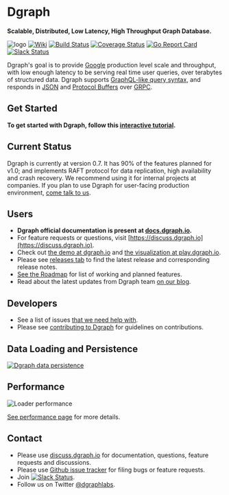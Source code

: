 # Dgraph
**Scalable, Distributed, Low Latency, High Throughput Graph Database.**

![logo](https://img.shields.io/badge/status-alpha-red.svg)
[![Wiki](https://img.shields.io/badge/res-wiki-blue.svg)](https://docs.dgraph.io)
[![Build Status](https://travis-ci.org/dgraph-io/dgraph.svg?branch=master)](https://travis-ci.org/dgraph-io/dgraph)
[![Coverage Status](https://coveralls.io/repos/github/dgraph-io/dgraph/badge.svg?branch=master)](https://coveralls.io/github/dgraph-io/dgraph?branch=master)
[![Go Report Card](https://goreportcard.com/badge/github.com/adibiarsotp/dgraph)](https://goreportcard.com/report/github.com/adibiarsotp/dgraph)
[![Slack Status](http://slack.dgraph.io/badge.svg)](http://slack.dgraph.io)

Dgraph's goal is to provide [Google](https://www.google.com) production level scale and throughput,
with low enough latency to be serving real time user queries, over terabytes of structured data.
Dgraph supports [GraphQL-like query syntax](https://docs.dgraph.io/master/query-language/), and responds in [JSON](http://www.json.org/) and [Protocol Buffers](https://developers.google.com/protocol-buffers/) over [GRPC](http://www.grpc.io/).

## Get Started
**To get started with Dgraph, follow this [interactive tutorial](https://tour.dgraph.io).**

## Current Status

Dgraph is currently at version 0.7. It has 90% of the features planned for v1.0; and implements RAFT protocol for data replication, high availability and crash recovery. We recommend using it for internal projects at companies. If you plan to use Dgraph for user-facing production environment, [come talk to us](https://discuss.dgraph.io).


## Users
- **Dgraph official documentation is present at [docs.dgraph.io](https://docs.dgraph.io).**
- For feature requests or questions, visit [https://discuss.dgraph.io](https://discuss.dgraph.io).
- Check out [the demo at dgraph.io](http://dgraph.io) and [the visualization at play.dgraph.io](http://play.dgraph.io/).
- Please see [releases tab](https://github.com/adibiarsotp/dgraph/releases) to find the latest release and corresponding release notes.
- [See the Roadmap](https://github.com/adibiarsotp/dgraph/issues/1) for list of working and planned features.
- Read about the latest updates from Dgraph team [on our blog](https://open.dgraph.io/).

## Developers
- See a list of issues [that we need help with](https://github.com/adibiarsotp/dgraph/issues?q=is%3Aissue+is%3Aopen+label%3Ahelp_wanted).
- Please see [contributing to Dgraph](https://wiki.dgraph.io/Contributing_to_Dgraph) for guidelines on contributions.

## Data Loading and Persistence
[![Dgraph data persistence](https://img.youtube.com/vi/dzTEXxF0TGs/0.jpg)](https://www.youtube.com/watch?v=dzTEXxF0TGs)

## Performance

![Loader performance](static/loader.gif)

[See performance page](https://docs.dgraph.io/master/performance/) for more details.

## Contact
- Please use [discuss.dgraph.io](https://discuss.dgraph.io) for documentation, questions, feature requests and discussions.
- Please use [Github issue tracker](https://github.com/adibiarsotp/dgraph/issues) for filing bugs or feature requests.
- Join [![Slack Status](http://slack.dgraph.io/badge.svg)](http://slack.dgraph.io).
- Follow us on Twitter [@dgraphlabs](https://twitter.com/dgraphlabs).
